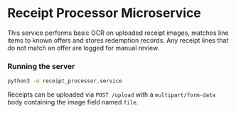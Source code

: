 # Receipt Processor Microservice

This service performs basic OCR on uploaded receipt images, matches line items to
known offers and stores redemption records. Any receipt lines that do not match
an offer are logged for manual review.

### Running the server

```bash
python3 -m receipt_processor.service
```

Receipts can be uploaded via `POST /upload` with a `multipart/form-data` body
containing the image field named `file`.
